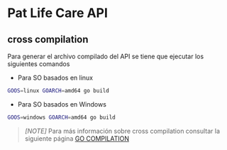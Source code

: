 # Pat Life Care API

## cross compilation

Para generar el archivo compilado del API se tiene que ejecutar los siguientes comandos

* Para SO basados en linux

`````bash
GOOS=linux GOARCH=amd64 go build
`````

* Para SO basados en Windows

`````bash
GOOS=windows GOARCH=amd64 go build
`````

> _[NOTE]_ Para más información sobre cross compilation consultar la siguiente
> página [GO COMPILATION](https://golang.org/doc/install/source#environment)
